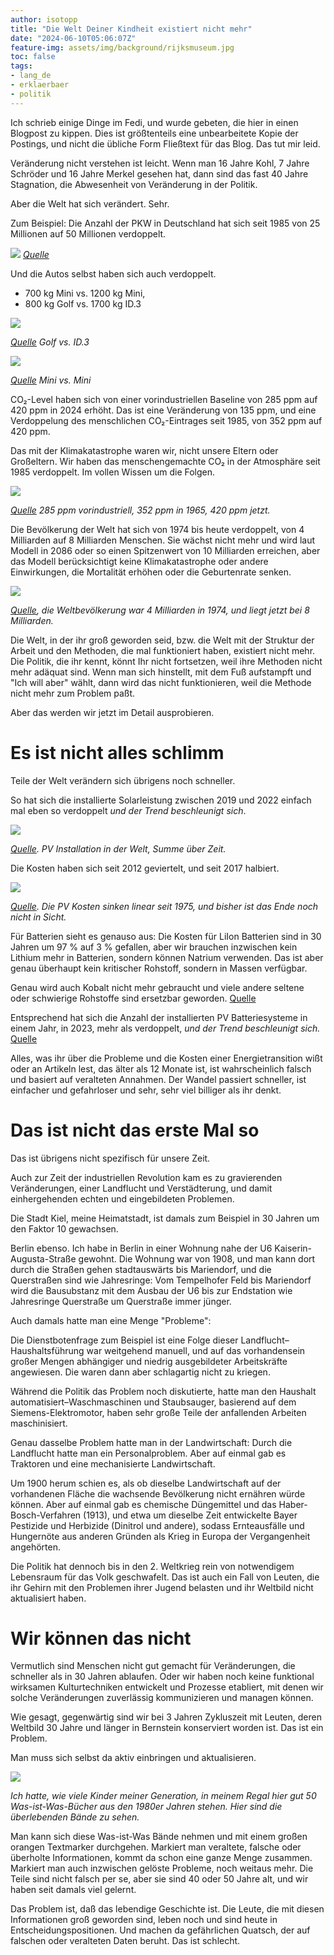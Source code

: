 ```yaml
---
author: isotopp
title: "Die Welt Deiner Kindheit existiert nicht mehr"
date: "2024-06-10T05:06:07Z"
feature-img: assets/img/background/rijksmuseum.jpg
toc: false
tags:
- lang_de
- erklaerbaer
- politik
---
```


Ich schrieb einige Dinge im Fedi, und wurde gebeten, die hier in einen Blogpost zu kippen.
Dies ist größtenteils eine unbearbeitete Kopie der Postings, und nicht die übliche Form Fließtext für das Blog.
Das tut mir leid.

Veränderung nicht verstehen ist leicht.
Wenn man 16 Jahre Kohl, 7 Jahre Schröder und 16 Jahre Merkel gesehen hat, dann sind das fast 40 Jahre Stagnation,
die Abwesenheit von Veränderung in der Politik.

Aber die Welt hat sich verändert. Sehr.

Zum Beispiel:
Die Anzahl der PKW in Deutschland hat sich seit 1985 von 25 Millionen auf 50 Millionen verdoppelt.

[![](/uploads/2024/06/welt-01.png)](https://de.statista.com/statistik/daten/studie/12131/umfrage/pkw-bestand-in-deutschland/)
*[Quelle](https://de.statista.com/statistik/daten/studie/12131/umfrage/pkw-bestand-in-deutschland/)*

Und die Autos selbst haben sich auch verdoppelt.

- 700 kg Mini vs. 1200 kg Mini,
- 800 kg Golf vs. 1700 kg ID.3

[![](/uploads/2024/06/welt-02.png)](https://www.carsized.com/en/cars/compare/volkswagen-golf-1983-5-door-hatchback-vs-volkswagen-id3-2019-5-door-hatchback/rear/)

*[Quelle](https://www.carsized.com/en/cars/compare/volkswagen-golf-1983-5-door-hatchback-vs-volkswagen-id3-2019-5-door-hatchback/rear/) Golf vs. ID.3*

[![](/uploads/2024/06/welt-03.png)](https://www.carsized.com/en/cars/compare/mini-cooper-1990-3-door-hatchback-vs-mini-cooper-2013-3-door-hatchback/rear/)

*[Quelle](https://www.carsized.com/en/cars/compare/mini-cooper-1990-3-door-hatchback-vs-mini-cooper-2013-3-door-hatchback/rear/) Mini vs. Mini*


CO₂-Level haben sich von einer vorindustriellen Baseline von 285 ppm auf 420 ppm in 2024 erhöht.
Das ist eine Veränderung von 135 ppm, und eine Verdoppelung des menschlichen CO₂-Eintrages seit 1985,
von 352 ppm auf 420 ppm.

Das mit der Klimakatastrophe waren wir, nicht unsere Eltern oder Großeltern.
Wir haben das menschengemachte CO₂ in der Atmosphäre seit 1985 verdoppelt.
Im vollen Wissen um die Folgen.

[![](/uploads/2024/06/welt-04.png)](https://ourworldindata.org/grapher/co2-long-term-concentration?time=1800..latest)

*[Quelle](https://ourworldindata.org/grapher/co2-long-term-concentration?time=1800..latest) 285 ppm vorindustriell, 
352 ppm in 1965, 420 ppm jetzt.*

Die Bevölkerung der Welt hat sich von 1974 bis heute verdoppelt,
von 4 Milliarden auf 8 Milliarden Menschen.
Sie wächst nicht mehr und wird laut Modell in 2086 oder so einen Spitzenwert von 10 Milliarden erreichen,
aber das Modell berücksichtigt keine Klimakatastrophe oder andere Einwirkungen, 
die Mortalität erhöhen oder die Geburtenrate senken.

[![](/uploads/2024/06/welt-05.png)](https://ourworldindata.org/grapher/population?time=1800..latest&country=~OWID_WRL)

*[Quelle](https://ourworldindata.org/grapher/population?time=1800..latest&country=~OWID_WRL), 
die Weltbevölkerung war 4 Milliarden in 1974, und liegt jetzt bei 8 Milliarden.*

Die Welt, in der ihr groß geworden seid, bzw. die Welt mit der Struktur der Arbeit und den Methoden, 
die mal funktioniert haben, existiert nicht mehr.
Die Politik, die ihr kennt, könnt Ihr nicht fortsetzen, weil ihre Methoden nicht mehr adäquat sind.
Wenn man sich hinstellt, mit dem Fuß aufstampft und "Ich will aber" wählt, 
dann wird das nicht funktionieren, weil die Methode nicht mehr zum Problem paßt.

Aber das werden wir jetzt im Detail ausprobieren.

# Es ist nicht alles schlimm

Teile der Welt verändern sich übrigens noch schneller.

So hat sich die installierte Solarleistung zwischen 2019 und 2022 einfach mal eben so verdoppelt
*und der Trend beschleunigt sich*.

[![](/uploads/2024/06/welt-06.png)](https://ourworldindata.org/grapher/installed-solar-pv-capacity)

*[Quelle](https://ourworldindata.org/grapher/installed-solar-pv-capacity). PV Installation in der Welt, Summe über Zeit.*

Die Kosten haben sich seit 2012 geviertelt, und seit 2017 halbiert.

[![](/uploads/2024/06/welt-07.png)](https://ourworldindata.org/grapher/solar-pv-prices)

*[Quelle](https://ourworldindata.org/grapher/solar-pv-prices). 
Die PV Kosten sinken linear seit 1975, und bisher ist das Ende noch nicht in Sicht.*

Für Batterien sieht es genauso aus:
Die Kosten für LiIon Batterien sind in 30 Jahren um 97 % auf 3 % gefallen, 
aber wir brauchen inzwischen kein Lithium mehr in Batterien, sondern können Natrium verwenden.
Das ist aber genau überhaupt kein kritischer Rohstoff, sondern in Massen verfügbar.

Genau wird auch Kobalt nicht mehr gebraucht und viele andere seltene oder schwierige Rohstoffe sind ersetzbar geworden.
[Quelle](https://www.weltderphysik.de/gebiet/technik/nachrichten/2023/energiespeicher-lithium-ionen-batterie-ohne-kobalt/)

Entsprechend hat sich die Anzahl der installierten PV Batteriesysteme in einem Jahr, in 2023, mehr als verdoppelt,
*und der Trend beschleunigt sich.* [Quelle](https://renewablesnow.com/news/germanys-solar-battery-capacity-doubles-in-2023-846621/)

Alles, was ihr über die Probleme und die Kosten einer Energietransition wißt oder an Artikeln lest,
das älter als 12 Monate ist, ist wahrscheinlich falsch und basiert auf veralteten Annahmen.
Der Wandel passiert schneller, ist einfacher und gefahrloser und sehr, sehr viel billiger als ihr denkt.

# Das ist nicht das erste Mal so

Das ist übrigens nicht spezifisch für unsere Zeit.

Auch zur Zeit der industriellen Revolution kam es zu gravierenden Veränderungen, einer Landflucht und Verstädterung,
und damit einhergehenden echten und eingebildeten Problemen.

Die Stadt Kiel, meine Heimatstadt, ist damals zum Beispiel in 30 Jahren um den Faktor 10 gewachsen.

Berlin ebenso. 
Ich habe in Berlin in einer Wohnung nahe der U6 Kaiserin-Augusta-Straße gewohnt. 
Die Wohnung war von 1908, und man kann dort durch die Straßen gehen stadtauswärts bis Mariendorf, 
und die Querstraßen sind wie Jahresringe:
Vom Tempelhofer Feld bis Mariendorf wird die Bausubstanz mit dem Ausbau der U6 
bis zur Endstation wie Jahresringe Querstraße um Querstraße immer jünger.

Auch damals hatte man eine Menge "Probleme":

Die Dienstbotenfrage zum Beispiel ist eine Folge dieser Landflucht–Haushaltsführung war weitgehend manuell, 
und auf das vorhandensein großer Mengen abhängiger und niedrig ausgebildeter Arbeitskräfte angewiesen.
Die waren dann aber schlagartig nicht zu kriegen.

Während die Politik das Problem noch diskutierte, 
hatte man den Haushalt automatisiert–Waschmaschinen und Staubsauger, 
basierend auf dem Siemens-Elektromotor,
haben sehr große Teile der anfallenden Arbeiten maschinisiert.

Genau dasselbe Problem hatte man in der Landwirtschaft: 
Durch die Landflucht hatte man ein Personalproblem.
Aber auf einmal gab es Traktoren und eine mechanisierte Landwirtschaft.

Um 1900 herum schien es,
als ob dieselbe Landwirtschaft auf der vorhandenen Fläche die wachsende Bevölkerung nicht ernähren würde können.
Aber auf einmal gab es chemische Düngemittel und das Haber-Bosch-Verfahren (1913), und etwa um dieselbe Zeit
entwickelte Bayer Pestizide und Herbizide (Dinitrol und andere), 
sodass Ernteausfälle und Hungernöte aus anderen Gründen als Krieg in Europa der Vergangenheit angehörten.  

Die Politik hat dennoch bis in den 2. Weltkrieg rein von notwendigem Lebensraum für das Volk geschwafelt.
Das ist auch ein Fall von Leuten, 
die ihr Gehirn mit den Problemen ihrer Jugend belasten und ihr Weltbild nicht aktualisiert haben.

# Wir können das nicht

Vermutlich sind Menschen nicht gut gemacht für Veränderungen, die schneller als in 30 Jahren ablaufen.
Oder wir haben noch keine funktional wirksamen Kulturtechniken entwickelt und Prozesse etabliert,
mit denen wir solche Veränderungen zuverlässig kommunizieren und managen können.

Wie gesagt, gegenwärtig sind wir bei 3 Jahren Zykluszeit mit Leuten, 
deren Weltbild 30 Jahre und länger in Bernstein konserviert worden ist. 
Das ist ein Problem.

Man muss sich selbst da aktiv einbringen und aktualisieren.

![](/uploads/2024/06/welt-08.jpg)

*Ich hatte, wie viele Kinder meiner Generation, 
in meinem Regal hier gut 50 Was-ist-Was-Bücher aus den 1980er Jahren stehen.
Hier sind die überlebenden Bände zu sehen.*

Man kann sich diese Was-ist-Was Bände nehmen und mit einem großen orangen Textmarker durchgehen.
Markiert man veraltete, falsche oder überholte Informationen, kommt da schon eine ganze Menge zusammen.
Markiert man auch inzwischen gelöste Probleme, noch weitaus mehr.
Die Teile sind nicht falsch per se, aber sie sind 40 oder 50 Jahre alt, und wir haben seit damals viel gelernt.

Das Problem ist, daß das lebendige Geschichte ist.
Die Leute, die mit diesen Informationen groß geworden sind, leben noch und sind heute in Entscheidungspositionen.
Und machen da gefährlichen Quatsch, der auf falschen oder veralteten Daten beruht.
Das ist schlecht.
